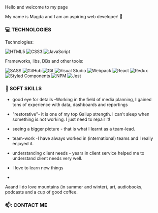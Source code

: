 Hello and welcome to my page

My name is Magda and I am an aspiring web developer! :wave:


### 💻 TECHNOLOGIES

Technologies:

![HTML5](https://img.shields.io/badge/html5-%23E34F26.svg?style=for-the-badge&logo=html5&logoColor=white)
![CSS3](https://img.shields.io/badge/css3-%231572B6.svg?style=for-the-badge&logo=css3&logoColor=white)
![JavaScript](https://img.shields.io/badge/javascript-%23323330.svg?style=for-the-badge&logo=javascript&logoColor=%23F7DF1E)

Frameworks, libs, DBs and other tools: 

![SASS](https://img.shields.io/badge/SASS-hotpink.svg?style=for-the-badge&logo=SASS&logoColor=white)
![GitHub](https://img.shields.io/badge/github-%23121011.svg?style=for-the-badge&logo=github&logoColor=white)
![Git](https://img.shields.io/badge/git-%23F05033.svg?style=for-the-badge&logo=git&logoColor=white)
![Visual Studio](https://img.shields.io/badge/Visual%20Studio-5C2D91.svg?style=for-the-badge&logo=visual-studio&logoColor=white)
![Webpack](https://img.shields.io/badge/webpack-%238DD6F9.svg?style=for-the-badge&logo=webpack&logoColor=black)
![React](https://img.shields.io/badge/react-%2320232a.svg?style=for-the-badge&logo=react&logoColor=%2361DAFB)
![Redux](https://img.shields.io/badge/redux-%23593d88.svg?style=for-the-badge&logo=redux&logoColor=white)
![Styled Components](https://img.shields.io/badge/styled--components-DB7093?style=for-the-badge&logo=styled-components&logoColor=white)
![NPM](https://img.shields.io/badge/NPM-%23CB3837.svg?style=for-the-badge&logo=npm&logoColor=white)
![Jest](https://img.shields.io/badge/-jest-%23C21325?style=for-the-badge&logo=jest&logoColor=white)

### :panda_face: SOFT SKILLS

* good eye for details -Working in the field of media planning, I gained tons of experience with data, dashboards and reportings 

* "restorative"- it is one of my top Gallup strength. I can't sleep when something is not working. I just need to repair it!

* seeing a bigger picture - that is what I learnt as a team-lead.

* team-work -I have always worked in (international) teams and I really enjoyed it.

* understanding client needs - years in client service helped me to understand client needs very well.

* I love to learn new things 
* 
Aaand I do love mountains (in summer and winter), art, audiobooks, podcasts and a cup of good coffee.





### 📫: CONTACT ME



